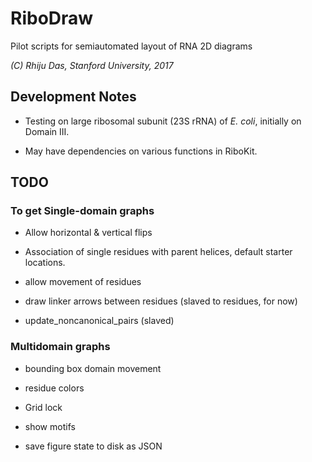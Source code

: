 # RiboDraw
Pilot scripts for semiautomated layout of RNA 2D diagrams

_(C) Rhiju Das, Stanford University, 2017_


## Development Notes

* Testing on large ribosomal subunit (23S rRNA) of _E. coli_, initially on Domain III.

* May have dependencies on various functions in RiboKit.


## TODO

### To get Single-domain graphs

* Allow horizontal & vertical flips

* Association of single residues with parent helices, default starter locations.

* allow movement of residues

* draw linker arrows between residues (slaved to residues, for now)

* update_noncanonical_pairs (slaved)

### Multidomain graphs

* bounding box domain movement

* residue colors

* Grid lock



* show motifs

* save figure state to disk as JSON